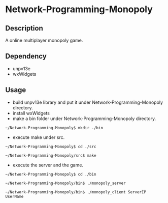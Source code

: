 # Network-Programming-Monopoly
## Description
A online multiplayer monopoly game.
## Dependency
* unpv13e
* wxWidgets
## Usage
* build unpv13e library and put it under Network-Programming-Monopoly directory.
* install wxWidgets
* make a bin folder under Network-Programming-Monopoly directory.
```
~/Network-Programming-Monopoly$ mkdir ./bin
```
* execute make under src.
```
~/Network-Programming-Monopoly$ cd ./src
```
```
~/Network-Programming-Monopoly/src$ make
```
* execute the server and the game.
```
~/Network-Programming-Monopoly$ cd ./bin
```
```
~/Network-Programming-Monopoly/bin$ ./monopoly_server
```
```
~/Network-Programming-Monopoly/bin$ ./monopoly_client ServerIP UserName
```

  
